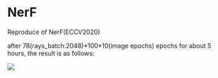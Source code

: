 # NerF
Reproduce of NerF(ECCV2020)

after 78(rays_batch:2048)\*100\*10(image epochs) epochs for about 5 hours, the result is as follows:

![](./lego.gif)

